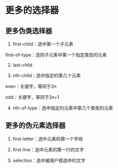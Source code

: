 # 更多的选择器

## 更多伪类选择器

1. first-child：选中第一个子元素

first-of-type：选则子元素中第一个指定类型的元素

2. last-child

3. nth-child：选中指定的第几个元素

even：关键字，等同于2n

odd：关键字，等同于2n+1

4. nth-of-type：选中指定的元素中第几个类型的元素

## 更多的伪元素选择器

1. first-letter：选中元素的第一个字母

2. first-line：选中元素的第一行的文字

3. selection：选中被用户框选中的文字


